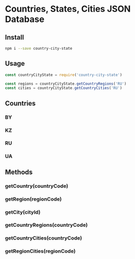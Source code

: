 # Countries, States, Cities JSON Database
## Install
```sh
npm i --save country-city-state
```
## Usage
```javascript
const countryCityState = require('country-city-state')

const regions = countryCityState.getCountryRegions('RU')
const cities = countryCityState.getCountryCities('RU')
```
## Countries
### BY
### KZ
### RU
### UA
## Methods
### getCountry(countryCode)
### getRegion(regionCode)
### getCity(cityId)
### getCountryRegions(countryCode)
### getCountryCities(countryCode)
### getRegionCities(regionCode)
